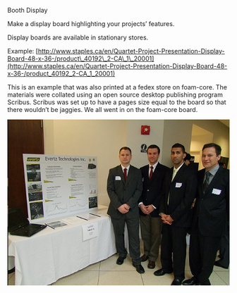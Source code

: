 Booth Display

Make a display board highlighting your projects’ features.

Display boards are available in stationary stores.

Example: [http://www.staples.ca/en/Quartet-Project-Presentation-Display-Board-48-x-36-/product\_40192\_2-CA\_1\_20001](http://www.staples.ca/en/Quartet-Project-Presentation-Display-Board-48-x-36-/product_40192_2-CA_1_20001)

This is an example that was also printed at a fedex store on foam-core. The materials were collated using an open source desktop publishing program Scribus. Scribus was set up to have a pages size equal to the board so that there wouldn’t be jaggies. We all went in on the foam-core board.

![](images/BoothDisplay.png)
